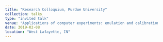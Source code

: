 ```yaml
---
title: "Research Colloquium, Purdue University"
collection: talks
type: "invited talk"
venue: "Applications of computer experiments: emulation and calibration"
date: 2019-02-08
location: "West Lafayette, IN"
---
```

